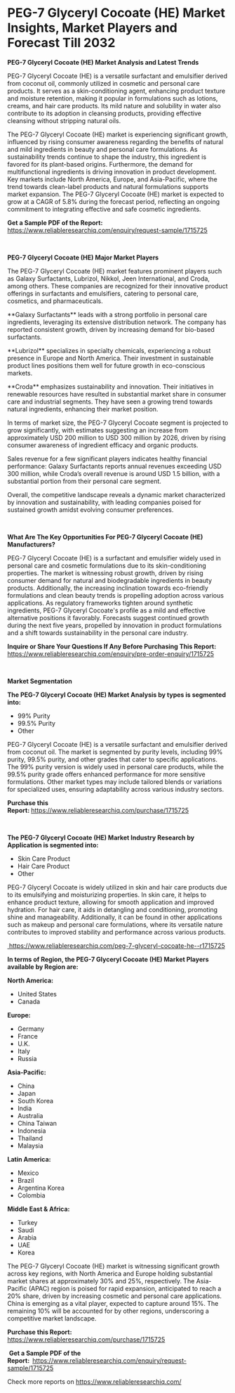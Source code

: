 <p><h1>PEG-7 Glyceryl Cocoate (HE) Market Insights, Market Players and Forecast Till 2032</h1></p><p><strong>PEG-7 Glyceryl Cocoate (HE) Market Analysis and Latest Trends</strong></p>
<p><p>PEG-7 Glyceryl Cocoate (HE) is a versatile surfactant and emulsifier derived from coconut oil, commonly utilized in cosmetic and personal care products. It serves as a skin-conditioning agent, enhancing product texture and moisture retention, making it popular in formulations such as lotions, creams, and hair care products. Its mild nature and solubility in water also contribute to its adoption in cleansing products, providing effective cleansing without stripping natural oils.</p><p>The PEG-7 Glyceryl Cocoate (HE) market is experiencing significant growth, influenced by rising consumer awareness regarding the benefits of natural and mild ingredients in beauty and personal care formulations. As sustainability trends continue to shape the industry, this ingredient is favored for its plant-based origins. Furthermore, the demand for multifunctional ingredients is driving innovation in product development. Key markets include North America, Europe, and Asia-Pacific, where the trend towards clean-label products and natural formulations supports market expansion. The PEG-7 Glyceryl Cocoate (HE) market is expected to grow at a CAGR of 5.8% during the forecast period, reflecting an ongoing commitment to integrating effective and safe cosmetic ingredients.</p></p>
<p><strong>Get a Sample PDF of the Report:&nbsp;</strong> <a href="https://www.reliableresearchiq.com/enquiry/request-sample/1715725?utm_campaign=1842&utm_medium=2&utm_source=Github&utm_content=ia&utm_term=12012025&utm_id=peg-7-glyceryl-cocoate-he">https://www.reliableresearchiq.com/enquiry/request-sample/1715725</a></p>
<p>&nbsp;</p>
<p><strong>PEG-7 Glyceryl Cocoate (HE) Major Market Players</strong></p>
<p><p>The PEG-7 Glyceryl Cocoate (HE) market features prominent players such as Galaxy Surfactants, Lubrizol, Nikkol, Jeen International, and Croda, among others. These companies are recognized for their innovative product offerings in surfactants and emulsifiers, catering to personal care, cosmetics, and pharmaceuticals.</p><p>**Galaxy Surfactants** leads with a strong portfolio in personal care ingredients, leveraging its extensive distribution network. The company has reported consistent growth, driven by increasing demand for bio-based surfactants. </p><p>**Lubrizol** specializes in specialty chemicals, experiencing a robust presence in Europe and North America. Their investment in sustainable product lines positions them well for future growth in eco-conscious markets. </p><p>**Croda** emphasizes sustainability and innovation. Their initiatives in renewable resources have resulted in substantial market share in consumer care and industrial segments. They have seen a growing trend towards natural ingredients, enhancing their market position.</p><p>In terms of market size, the PEG-7 Glyceryl Cocoate segment is projected to grow significantly, with estimates suggesting an increase from approximately USD 200 million to USD 300 million by 2026, driven by rising consumer awareness of ingredient efficacy and organic products.</p><p>Sales revenue for a few significant players indicates healthy financial performance: Galaxy Surfactants reports annual revenues exceeding USD 300 million, while Croda’s overall revenue is around USD 1.5 billion, with a substantial portion from their personal care segment.</p><p>Overall, the competitive landscape reveals a dynamic market characterized by innovation and sustainability, with leading companies poised for sustained growth amidst evolving consumer preferences.</p></p>
<p>&nbsp;</p>
<p><strong>What Are The Key Opportunities For PEG-7 Glyceryl Cocoate (HE) Manufacturers?</strong></p>
<p><p>PEG-7 Glyceryl Cocoate (HE) is a surfactant and emulsifier widely used in personal care and cosmetic formulations due to its skin-conditioning properties. The market is witnessing robust growth, driven by rising consumer demand for natural and biodegradable ingredients in beauty products. Additionally, the increasing inclination towards eco-friendly formulations and clean beauty trends is propelling adoption across various applications. As regulatory frameworks tighten around synthetic ingredients, PEG-7 Glyceryl Cocoate's profile as a mild and effective alternative positions it favorably. Forecasts suggest continued growth during the next five years, propelled by innovation in product formulations and a shift towards sustainability in the personal care industry.</p></p>
<p><strong>Inquire or Share Your Questions If Any Before Purchasing This Report:</strong> <a href="https://www.reliableresearchiq.com/enquiry/pre-order-enquiry/1715725?utm_campaign=1842&utm_medium=2&utm_source=Github&utm_content=ia&utm_term=12012025&utm_id=peg-7-glyceryl-cocoate-he">https://www.reliableresearchiq.com/enquiry/pre-order-enquiry/1715725</a></p>
<p>&nbsp;</p>
<p><strong>Market Segmentation</strong></p>
<p><strong>The PEG-7 Glyceryl Cocoate (HE) Market Analysis by types is segmented into:</strong></p>
<p><ul><li>99% Purity</li><li>99.5% Purity</li><li>Other</li></ul></p>
<p><p>PEG-7 Glyceryl Cocoate (HE) is a versatile surfactant and emulsifier derived from coconut oil. The market is segmented by purity levels, including 99% purity, 99.5% purity, and other grades that cater to specific applications. The 99% purity version is widely used in personal care products, while the 99.5% purity grade offers enhanced performance for more sensitive formulations. Other market types may include tailored blends or variations for specialized uses, ensuring adaptability across various industry sectors.</p></p>
<p><strong>Purchase this Report:&nbsp;</strong><a href="https://www.reliableresearchiq.com/purchase/1715725?utm_campaign=1842&utm_medium=2&utm_source=Github&utm_content=ia&utm_term=12012025&utm_id=peg-7-glyceryl-cocoate-he">https://www.reliableresearchiq.com/purchase/1715725</a></p>
<p>&nbsp;</p>
<p><strong>The PEG-7 Glyceryl Cocoate (HE) Market Industry Research by Application is segmented into:</strong></p>
<p><ul><li>Skin Care Product</li><li>Hair Care Product</li><li>Other</li></ul></p>
<p><p>PEG-7 Glyceryl Cocoate is widely utilized in skin and hair care products due to its emulsifying and moisturizing properties. In skin care, it helps to enhance product texture, allowing for smooth application and improved hydration. For hair care, it aids in detangling and conditioning, promoting shine and manageability. Additionally, it can be found in other applications such as makeup and personal care formulations, where its versatile nature contributes to improved stability and performance across various products.</p></p>
<p><a href="https://www.reliableresearchiq.com/peg-7-glyceryl-cocoate-he--r1715725?utm_campaign=1842&utm_medium=2&utm_source=Github&utm_content=ia&utm_term=12012025&utm_id=peg-7-glyceryl-cocoate-he">&nbsp;https://www.reliableresearchiq.com/peg-7-glyceryl-cocoate-he--r1715725</a></p>
<p><strong>In terms of Region, the PEG-7 Glyceryl Cocoate (HE) Market Players available by Region are:</strong></p>
<p>
    <p> <strong> North America: </strong>
        <ul>
            <li>United States</li>
            <li>Canada</li>
        </ul>
        </p> 
    <p> <strong> Europe: </strong>
        <ul>
            <li>Germany</li>
            <li>France</li>
            <li>U.K.</li>
            <li>Italy</li>
            <li>Russia</li>
        </ul>
        </p> 
    <p> <strong> Asia-Pacific: </strong>
        <ul>
            <li>China</li>
            <li>Japan</li>
            <li>South Korea</li>
            <li>India</li>
            <li>Australia</li>
            <li>China Taiwan</li>
            <li>Indonesia</li>
            <li>Thailand</li>
            <li>Malaysia</li>
        </ul>
        </p> 
    <p> <strong> Latin America: </strong>
        <ul>
            <li>Mexico</li>
            <li>Brazil</li>
            <li>Argentina Korea</li>
            <li>Colombia</li>
        </ul>
        </p> 
    <p> <strong> Middle East & Africa: </strong>
        <ul>
            <li>Turkey</li>
            <li>Saudi</li>
            <li>Arabia</li>
            <li>UAE</li>
            <li>Korea</li>
        </ul>
    </p>
    </p>
<p><p>The PEG-7 Glyceryl Cocoate (HE) market is witnessing significant growth across key regions, with North America and Europe holding substantial market shares at approximately 30% and 25%, respectively. The Asia-Pacific (APAC) region is poised for rapid expansion, anticipated to reach a 20% share, driven by increasing cosmetic and personal care applications. China is emerging as a vital player, expected to capture around 15%. The remaining 10% will be accounted for by other regions, underscoring a competitive market landscape.</p></p>
<p><strong>Purchase this Report: </strong><a href="https://www.reliableresearchiq.com/purchase/1715725?utm_campaign=1842&utm_medium=2&utm_source=Github&utm_content=ia&utm_term=12012025&utm_id=peg-7-glyceryl-cocoate-he">https://www.reliableresearchiq.com/purchase/1715725</a></p>
<p>&nbsp;<strong>Get a Sample PDF of the Report:&nbsp;&nbsp;</strong><a href="https://www.reliableresearchiq.com/enquiry/request-sample/1715725?utm_campaign=1842&utm_medium=2&utm_source=Github&utm_content=ia&utm_term=12012025&utm_id=peg-7-glyceryl-cocoate-he">https://www.reliableresearchiq.com/enquiry/request-sample/1715725</a></p>
<p><strong></strong></p>
<p>Check more reports on <a href="https://www.reliableresearchiq.com/?utm_campaign=1842&utm_medium=2&utm_source=Github&utm_content=ia&utm_term=12012025&utm_id=peg-7-glyceryl-cocoate-he">https://www.reliableresearchiq.com/</a></p>